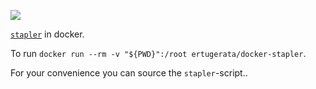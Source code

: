 [![](https://images.microbadger.com/badges/image/ertugerata/docker-stapler.svg)](https://microbadger.com/images/ertugerata/docker-stapler "Get your own image badge on microbadger.com")

[`stapler`](https://github.com/hellerbarde/stapler) in docker.

To run `docker run --rm -v "${PWD}":/root ertugerata/docker-stapler`.
 
For your convenience you can source the `stapler`-script..
